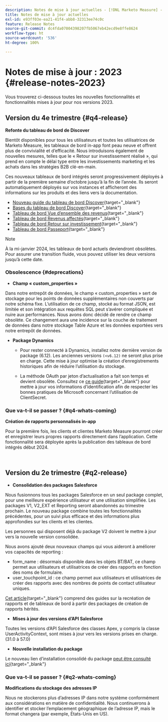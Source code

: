 ```yaml
---
description: Notes de mise à jour actuelles - [!DNL Marketo Measure] - Documentation du produit
title: Notes de mise à jour actuelles
exl-id: e93ff03e-ea21-41f4-abb8-32313ee74c0c
feature: Release Notes
source-git-commit: dc4fda07004398207fb5067eb42ecd9e8ffe8624
workflow-type: ht
source-wordcount: '536'
ht-degree: 100%

---
```


# Notes de mise à jour : 2023 {#release-notes-2023}

Vous trouverez ci-dessous toutes les nouvelles fonctionnalités et fonctionnalités mises à jour pour nos versions 2023.

## Version du 4e trimestre {#q4-release}

<p>

**Refonte du tableau de bord de Discover**

Bientôt disponibles pour tous les utilisateurs et toutes les utilisatrices de Marketo Measure, les tableaux de bord in-app font peau neuve et offrent plus de convivialité et d’efficacité. Nous introduisons également de nouvelles mesures, telles que le « Retour sur investissement réalisé », qui prend en compte le délai type entre les investissements marketing et les achats dans les stratégies B2B clé-en-main.

Ces nouveaux tableaux de bord intégrés seront progressivement déployés à partir de la première semaine d’octobre jusqu’à la fin de l’année. Ils seront automatiquement déployés sur vos instances et afficheront des informations sur les produits et des liens vers la documentation.

* [Nouveau guide du tableau de bord Discover](/help/marketo-measure-discover-ui/dashboards/new-discover-dashboard-guide.md){target="_blank"}
* [Bases du tableau de bord Discover](/help/marketo-measure-discover-ui/dashboards/discover-dashboard-basics.md){target="_blank"}
* [Tableau de bord Vue d’ensemble des revenus](/help/marketo-measure-discover-ui/dashboards/revenue-overview-dashboard.md){target="_blank"}
* [Tableau de bord Revenus affectés](/help/marketo-measure-discover-ui/dashboards/attributed-revenue-dashboard.md){target="_blank"}
* [Tableau de bord Retour sur investissement](/help/marketo-measure-discover-ui/dashboards/roi-dashboard.md){target="_blank"}
* [Tableau de bord Passeport](/help/marketo-measure-discover-ui/dashboards/passport-dashboard.md){target="_blank"}

>[!NOTE]
>
>À la mi-janvier 2024, les tableaux de bord actuels deviendront obsolètes. Pour assurer une transition fluide, vous pouvez utiliser les deux versions jusqu’à cette date.

### Obsolescence {#deprecations}

<p>

* **Champ « custom_properties »**

Dans notre entrepôt de données, le champ « custom_properties » sert de stockage pour les points de données supplémentaires non couverts par notre schéma fixe. L’utilisation de ce champ, stocké au format JSON, est limitée et son intégration aux requêtes SQL peut s’avérer compliquée et nuire aux performances. Nous avons donc décidé de rendre ce champ obsolète. Ce changement aura une incidence sur la couche de traitement de données dans notre stockage Table Azure et les données exportées vers notre entrepôt de données.

* **Package Dynamics**

   * Pour rester connecté à Dynamics, installez notre dernière version de package (6.12). Les anciennes versions `(<v6.12)` ne seront plus prise en charge. Cette mise à jour optimise la création d’enregistrements historiques afin de réduire l’utilisation du stockage.

   * La méthode OAuth par jeton d’actualisation a fait son temps et devient obsolète. Consultez ce [ce guide](/help/marketo-measure-and-dynamics/getting-started-with-marketo-measure-and-dynamics/oauth-with-azure-active-directory-for-dynamics-crm.md){target="_blank"} pour mettre à jour vos informations d’identification afin de respecter les bonnes pratiques de Microsoft concernant l’utilisation de ClientSecret.

### Que va-t-il se passer ? {#q4-whats-coming}

<p>

**Création de rapports personnalisés in-app**

Pour la première fois, les clients et clientes Marketo Measure pourront créer et enregistrer leurs propres rapports directement dans l’application. Cette fonctionnalité sera déployée après la publication des tableaux de bord intégrés début 2024.

<br>

## Version du 2e trimestre {#q2-release}

<p>

* **Consolidation des packages Salesforce**

Nous fusionnons tous les packages Salesforce en un seul package complet, pour une meilleure expérience utilisateur et une utilisation simplifiée. Les packages V1, V2_EXT et Reporting seront abandonnés au trimestre prochain. Le nouveau package combine toutes les fonctionnalités précédentes, pour un suivi plus efficace et des informations plus approfondies sur les clients et les clientes.

Les personnes qui disposent déjà du package V2 doivent le mettre à jour vers la nouvelle version consolidée.

Nous avons ajouté deux nouveaux champs qui vous aideront à améliorer vos capacités de reporting :

* form_name : désormais disponible dans les objets BT/BAT, ce champ permet aux utilisateurs et utilisatrices de créer des rapports en fonction des noms de formulaire.
* user_touchpoint_id : ce champ permet aux utilisateurs et utilisatrices de créer des rapports avec des nombres de points de contact utilisateur uniques.

[Cet article](/help/configuration-and-setup/marketo-measure-and-salesforce/salesforce-package-consolidation.md){target="_blank"} comprend des guides sur la recréation de rapports et de tableaux de bord à partir des packages de création de rapports hérités.

* **Mises à jour des versions d’API Salesforce**

Toutes les versions d’API Salesforce des classes Apex, y compris la classe UserActivityContext, sont mises à jour vers les versions prises en charge. (31.0 à 57.0)

* **Nouvelle installation du package**

Le nouveau lien d’installation consolidé du package [peut être consulté ici](https://login.salesforce.com/packaging/installPackage.apexp?p0=04t1P000000VY6Z){target="_blank"}

### Que va-t-il se passer ? {#q2-whats-coming}

<p>

**Modifications du stockage des adresses IP**

Nous ne stockerons plus d’adresses IP dans notre système conformément aux considérations en matière de confidentialité. Nous continuerons à identifier et stocker l’emplacement géographique de l’adresse IP, mais le format changera (par exemple, États-Unis en US).
